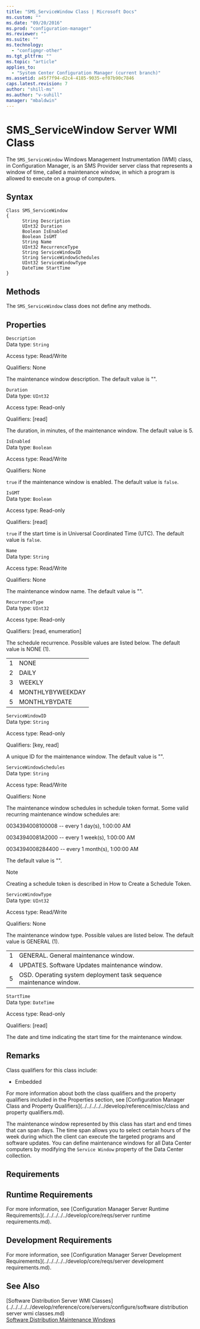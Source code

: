 ```yaml
---
title: "SMS_ServiceWindow Class | Microsoft Docs"
ms.custom: ""
ms.date: "09/20/2016"
ms.prod: "configuration-manager"
ms.reviewer: ""
ms.suite: ""
ms.technology:
  - "configmgr-other"
ms.tgt_pltfrm: ""
ms.topic: "article"
applies_to:
  - "System Center Configuration Manager (current branch)"
ms.assetid: a45f7f94-d2c4-4185-9035-ef07b90c7846
caps.latest.revision: 7
author: "shill-ms"
ms.author: "v-suhill"
manager: "mbaldwin"
---
```

# SMS_ServiceWindow Server WMI Class
The `SMS_ServiceWindow` Windows Management Instrumentation (WMI) class, in Configuration Manager, is an SMS Provider server class that represents a window of time, called a maintenance window, in which a program is allowed to execute on a group of computers.  

## Syntax  

```  
Class SMS_ServiceWindow  
{  
      String Description  
      UInt32 Duration  
      Boolean IsEnabled  
      Boolean IsGMT  
      String Name  
      UInt32 RecurrenceType  
      String ServiceWindowID  
      String ServiceWindowSchedules  
      UInt32 ServiceWindowType  
      DateTime StartTime  
}  
```  

## Methods  
 The `SMS_ServiceWindow` class does not define any methods.  

## Properties  
 `Description`  
 Data type: `String`  

 Access type: Read/Write  

 Qualifiers: None  

 The maintenance window description. The default value is "".  

 `Duration`  
 Data type: `UInt32`  

 Access type: Read-only  

 Qualifiers: [read]  

 The duration, in minutes, of the maintenance window. The default value is 5.  

 `IsEnabled`  
 Data type: `Boolean`  

 Access type: Read/Write  

 Qualifiers: None  

 `true` if the maintenance window is enabled. The default value is `false`.  

 `IsGMT`  
 Data type: `Boolean`  

 Access type: Read-only  

 Qualifiers: [read]  

 `true` if the start time is in Universal Coordinated Time (UTC). The default value is `false`.  

 `Name`  
 Data type: `String`  

 Access type: Read/Write  

 Qualifiers: None  

 The maintenance window name. The default value is "".  

 `RecurrenceType`  
 Data type: `UInt32`  

 Access type: Read-only  

 Qualifiers: [read, enumeration]  

 The schedule recurrence. Possible values are listed below. The default value is NONE (1).  

|||  
|-|-|  
|1|NONE|  
|2|DAILY|  
|3|WEEKLY|  
|4|MONTHLYBYWEEKDAY|  
|5|MONTHLYBYDATE|  

 `ServiceWindowID`  
 Data type: `String`  

 Access type: Read-only  

 Qualifiers: [key, read]  

 A unique ID for the maintenance window. The default value is "".  

 `ServiceWindowSchedules`  
 Data type: `String`  

 Access type: Read/Write  

 Qualifiers: None  

 The maintenance window schedules in schedule token format. Some valid recurring maintenance window schedules are:  

 0034394008100008 -- every 1 day(s), 1:00:00 AM  

 00343940081A2000 -- every 1 week(s), 1:00:00 AM  

 0034394008284400 -- every 1 month(s), 1:00:00 AM  

 The default value is "".  

> [!NOTE]
>  Creating a schedule token is described in How to Create a Schedule Token.  

 `ServiceWindowType`  
 Data type: `UInt32`  

 Access type: Read/Write  

 Qualifiers: None  

 The maintenance window type. Possible values are listed below. The default value is GENERAL (1).  

|||  
|-|-|  
|1|GENERAL. General maintenance window.|  
|4|UPDATES. Software Updates maintenance window.|  
|5|OSD. Operating system deployment task sequence maintenance window.|  

 `StartTime`  
 Data type: `DateTime`  

 Access type: Read-only  

 Qualifiers: [read]  

 The date and time indicating the start time for the maintenance window.  

## Remarks  
 Class qualifiers for this class include:  

-   Embedded  

 For more information about both the class qualifiers and the property qualifiers included in the Properties section, see [Configuration Manager Class and Property Qualifiers](../../../../../develop/reference/misc/class and property qualifiers.md).  

 The maintenance window represented by this class has start and end times that can span days. The time span allows you to select certain hours of the week during which the client can execute the targeted programs and software updates. You can define maintenance windows for all Data Center computers by modifying the `Service Window` property of the Data Center collection.  

## Requirements  

## Runtime Requirements  
 For more information, see [Configuration Manager Server Runtime Requirements](../../../../../develop/core/reqs/server runtime requirements.md).  

## Development Requirements  
 For more information, see [Configuration Manager Server Development Requirements](../../../../../develop/core/reqs/server development requirements.md).  

## See Also  
 [Software Distribution Server WMI Classes](../../../../../develop/reference/core/servers/configure/software distribution server wmi classes.md)   
 [Software Distribution Maintenance Windows](../../../../../develop/core/servers/configure/software-distribution-maintenance-windows.md)
